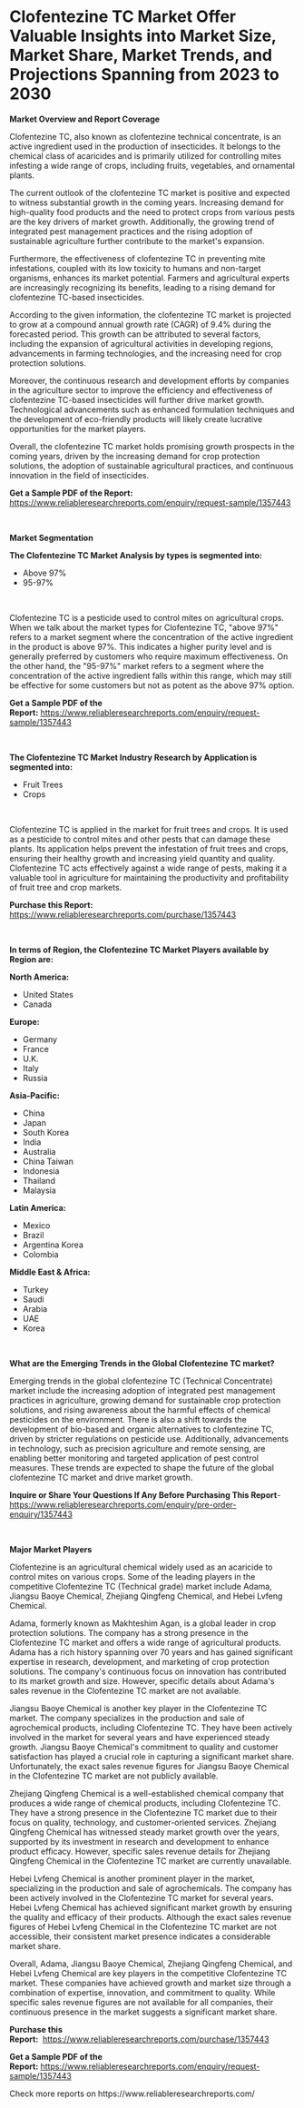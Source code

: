 <p><h1>Clofentezine TC Market Offer Valuable Insights into Market Size, Market Share, Market Trends, and Projections Spanning from 2023 to 2030</h1></p><p><strong>Market Overview and Report Coverage</strong></p>
<p><p>Clofentezine TC, also known as clofentezine technical concentrate, is an active ingredient used in the production of insecticides. It belongs to the chemical class of acaricides and is primarily utilized for controlling mites infesting a wide range of crops, including fruits, vegetables, and ornamental plants.</p><p>The current outlook of the clofentezine TC market is positive and expected to witness substantial growth in the coming years. Increasing demand for high-quality food products and the need to protect crops from various pests are the key drivers of market growth. Additionally, the growing trend of integrated pest management practices and the rising adoption of sustainable agriculture further contribute to the market's expansion.</p><p>Furthermore, the effectiveness of clofentezine TC in preventing mite infestations, coupled with its low toxicity to humans and non-target organisms, enhances its market potential. Farmers and agricultural experts are increasingly recognizing its benefits, leading to a rising demand for clofentezine TC-based insecticides.</p><p>According to the given information, the clofentezine TC market is projected to grow at a compound annual growth rate (CAGR) of 9.4% during the forecasted period. This growth can be attributed to several factors, including the expansion of agricultural activities in developing regions, advancements in farming technologies, and the increasing need for crop protection solutions.</p><p>Moreover, the continuous research and development efforts by companies in the agriculture sector to improve the efficiency and effectiveness of clofentezine TC-based insecticides will further drive market growth. Technological advancements such as enhanced formulation techniques and the development of eco-friendly products will likely create lucrative opportunities for the market players.</p><p>Overall, the clofentezine TC market holds promising growth prospects in the coming years, driven by the increasing demand for crop protection solutions, the adoption of sustainable agricultural practices, and continuous innovation in the field of insecticides.</p></p>
<p><strong>Get a Sample PDF of the Report:</strong> <a href="https://www.reliableresearchreports.com/enquiry/request-sample/1357443">https://www.reliableresearchreports.com/enquiry/request-sample/1357443</a></p>
<p>&nbsp;</p>
<p><strong>Market Segmentation</strong></p>
<p><strong>The Clofentezine TC Market Analysis by types is segmented into:</strong></p>
<p><ul><li>Above 97%</li><li>95-97%</li></ul></p>
<p>&nbsp;</p>
<p><p>Clofentezine TC is a pesticide used to control mites on agricultural crops. When we talk about the market types for Clofentezine TC, "above 97%" refers to a market segment where the concentration of the active ingredient in the product is above 97%. This indicates a higher purity level and is generally preferred by customers who require maximum effectiveness. On the other hand, the "95-97%" market refers to a segment where the concentration of the active ingredient falls within this range, which may still be effective for some customers but not as potent as the above 97% option.</p></p>
<p><strong>Get a Sample PDF of the Report:</strong>&nbsp;<a href="https://www.reliableresearchreports.com/enquiry/request-sample/1357443">https://www.reliableresearchreports.com/enquiry/request-sample/1357443</a></p>
<p>&nbsp;</p>
<p><strong>The Clofentezine TC Market Industry Research by Application is segmented into:</strong></p>
<p><ul><li>Fruit Trees</li><li>Crops</li></ul></p>
<p>&nbsp;</p>
<p><p>Clofentezine TC is applied in the market for fruit trees and crops. It is used as a pesticide to control mites and other pests that can damage these plants. Its application helps prevent the infestation of fruit trees and crops, ensuring their healthy growth and increasing yield quantity and quality. Clofentezine TC acts effectively against a wide range of pests, making it a valuable tool in agriculture for maintaining the productivity and profitability of fruit tree and crop markets.</p></p>
<p><strong>Purchase this Report:</strong>&nbsp; <a href="https://www.reliableresearchreports.com/purchase/1357443">https://www.reliableresearchreports.com/purchase/1357443</a></p>
<p>&nbsp;</p>
<p><strong>In terms of Region, the Clofentezine TC Market Players available by Region are:</strong></p>
<p>
    <p> <strong> North America: </strong>
        <ul>
            <li>United States</li>
            <li>Canada</li>
        </ul>
        </p> 
    <p> <strong> Europe: </strong>
        <ul>
            <li>Germany</li>
            <li>France</li>
            <li>U.K.</li>
            <li>Italy</li>
            <li>Russia</li>
        </ul>
        </p> 
    <p> <strong> Asia-Pacific: </strong>
        <ul>
            <li>China</li>
            <li>Japan</li>
            <li>South Korea</li>
            <li>India</li>
            <li>Australia</li>
            <li>China Taiwan</li>
            <li>Indonesia</li>
            <li>Thailand</li>
            <li>Malaysia</li>
        </ul>
        </p> 
    <p> <strong> Latin America: </strong>
        <ul>
            <li>Mexico</li>
            <li>Brazil</li>
            <li>Argentina Korea</li>
            <li>Colombia</li>
        </ul>
        </p> 
    <p> <strong> Middle East & Africa: </strong>
        <ul>
            <li>Turkey</li>
            <li>Saudi</li>
            <li>Arabia</li>
            <li>UAE</li>
            <li>Korea</li>
        </ul>
    </p>
    </p>
<p>&nbsp;</p>
<p><strong>What are the Emerging Trends in the Global Clofentezine TC market?</strong></p>
<p><p>Emerging trends in the global clofentezine TC (Technical Concentrate) market include the increasing adoption of integrated pest management practices in agriculture, growing demand for sustainable crop protection solutions, and rising awareness about the harmful effects of chemical pesticides on the environment. There is also a shift towards the development of bio-based and organic alternatives to clofentezine TC, driven by stricter regulations on pesticide use. Additionally, advancements in technology, such as precision agriculture and remote sensing, are enabling better monitoring and targeted application of pest control measures. These trends are expected to shape the future of the global clofentezine TC market and drive market growth.</p></p>
<p><strong>Inquire or Share Your Questions If Any Before Purchasing This Report</strong>- <a href="https://www.reliableresearchreports.com/enquiry/pre-order-enquiry/1357443">https://www.reliableresearchreports.com/enquiry/pre-order-enquiry/1357443</a></p>
<p>&nbsp;</p>
<p><strong>Major Market Players</strong></p>
<p><p>Clofentezine is an agricultural chemical widely used as an acaricide to control mites on various crops. Some of the leading players in the competitive Clofentezine TC (Technical grade) market include Adama, Jiangsu Baoye Chemical, Zhejiang Qingfeng Chemical, and Hebei Lvfeng Chemical.</p><p>Adama, formerly known as Makhteshim Agan, is a global leader in crop protection solutions. The company has a strong presence in the Clofentezine TC market and offers a wide range of agricultural products. Adama has a rich history spanning over 70 years and has gained significant expertise in research, development, and marketing of crop protection solutions. The company's continuous focus on innovation has contributed to its market growth and size. However, specific details about Adama's sales revenue in the Clofentezine TC market are not available.</p><p>Jiangsu Baoye Chemical is another key player in the Clofentezine TC market. The company specializes in the production and sale of agrochemical products, including Clofentezine TC. They have been actively involved in the market for several years and have experienced steady growth. Jiangsu Baoye Chemical's commitment to quality and customer satisfaction has played a crucial role in capturing a significant market share. Unfortunately, the exact sales revenue figures for Jiangsu Baoye Chemical in the Clofentezine TC market are not publicly available.</p><p>Zhejiang Qingfeng Chemical is a well-established chemical company that produces a wide range of chemical products, including Clofentezine TC. They have a strong presence in the Clofentezine TC market due to their focus on quality, technology, and customer-oriented services. Zhejiang Qingfeng Chemical has witnessed steady market growth over the years, supported by its investment in research and development to enhance product efficacy. However, specific sales revenue details for Zhejiang Qingfeng Chemical in the Clofentezine TC market are currently unavailable.</p><p>Hebei Lvfeng Chemical is another prominent player in the market, specializing in the production and sale of agrochemicals. The company has been actively involved in the Clofentezine TC market for several years. Hebei Lvfeng Chemical has achieved significant market growth by ensuring the quality and efficacy of their products. Although the exact sales revenue figures of Hebei Lvfeng Chemical in the Clofentezine TC market are not accessible, their consistent market presence indicates a considerable market share.</p><p>Overall, Adama, Jiangsu Baoye Chemical, Zhejiang Qingfeng Chemical, and Hebei Lvfeng Chemical are key players in the competitive Clofentezine TC market. These companies have achieved growth and market size through a combination of expertise, innovation, and commitment to quality. While specific sales revenue figures are not available for all companies, their continuous presence in the market suggests a significant market share.</p></p>
<p><strong>Purchase this Report:</strong>&nbsp;&nbsp;<a href="https://www.reliableresearchreports.com/purchase/1357443">https://www.reliableresearchreports.com/purchase/1357443</a></p>
<p></p>
<p><strong>Get a Sample PDF of the Report:</strong>&nbsp;<a href="https://www.reliableresearchreports.com/enquiry/request-sample/1357443">https://www.reliableresearchreports.com/enquiry/request-sample/1357443</a></p>
<p>Check more reports on https://www.reliableresearchreports.com/</p>